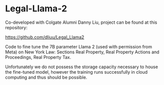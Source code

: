 # Legal-Llama-2

Co-developed with Colgate Alumni Danny Liu, project can be found at this repository:

https://github.com/dliuu/Legal_Llama2

Code to fine tune the 7B parameter Llama 2 (used with permission from Meta) on New York Law: Sections Real Property, Real Property Actions and Proceedings, Real Property Tax. 

Unfortunately we do not possess the storage capacity necessary to house the fine-tuned model, however the training runs successfully in cloud computing and thus should be possible. 

